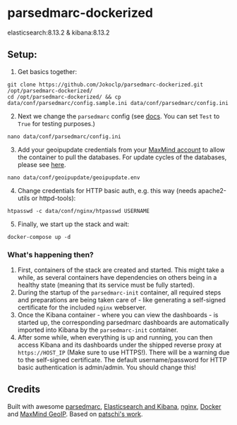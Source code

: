 # parsedmarc-dockerized

elasticsearch:8.13.2 & kibana:8.13.2

## Setup:
1. Get basics together:
```
git clone https://github.com/Jokoclp/parsedmarc-dockerized.git /opt/parsedmarc-dockerized/
cd /opt/parsedmarc-dockerized/ && cp data/conf/parsedmarc/config.sample.ini data/conf/parsedmarc/config.ini
```

2. Next we change the `parsedmarc` config (see [docs](https://domainaware.github.io/parsedmarc/#configuration-file). You can set `Test` to `True` for testing purposes.)
```
nano data/conf/parsedmarc/config.ini
```

3. Add your geoipupdate credentials from your [MaxMind account](https://www.maxmind.com/en/account/) to allow the container to pull the databases. For update cycles of the databases, please see [here](https://support.maxmind.com/hc/en-us/articles/4408216129947).
```
nano data/conf/geoipupdate/geoipupdate.env
```

4. Change credentials for HTTP basic auth, e.g. this way (needs apache2-utils or httpd-tools):
```
htpasswd -c data/conf/nginx/htpasswd USERNAME
```

5. Finally, we start up the stack and wait:
```
docker-compose up -d
```

### What's happening then?

1. First, containers of the stack are created and started. This might take a while, as several containers have dependencies on others being in a healthy state (meaning that its service must be fully started).
2. During the startup of the `parsedmarc-init` container, all required steps and preparations are being taken care of - like generating a self-signed certificate for the included `nginx` webserver.
3. Once the Kibana container - where you can view the dashboards - is started up, the corresponding parsedmarc dashboards are automatically imported into Kibana by the `parsedmarc-init` container.
4. After some while, when everything is up and running, you can then access Kibana and its dashboards under the shipped reverse proxy at `https://HOST_IP` (Make sure to use HTTPS!). There will be a warning due to the self-signed certificate. The default username/password for HTTP basic authentication is admin/admin. You should change this!

## Credits

Built with awesome [parsedmarc](https://github.com/domainaware/checkdmarc), [Elasticsearch and Kibana](https://www.elastic.co/), [nginx](https://nginx.org), [Docker](https://docker.com) and [MaxMind GeoIP](https://dev.maxmind.com/geoip/geoip2/geolite2/). Based on [patschi's work](https://github.com/patschi/parsedmarc-dockerized).
